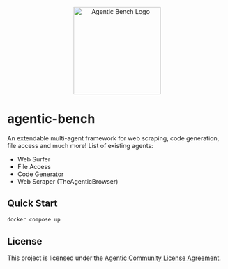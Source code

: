 <p align="center">
  <img src="assets/logo.png" alt="Agentic Bench Logo" width="200"/>
</p>

# agentic-bench

An extendable multi-agent framework for web scraping, code generation, file access and much more!
List of existing agents:
- Web Surfer
- File Access
- Code Generator
- Web Scraper (TheAgenticBrowser)

## Quick Start

```bash
docker compose up
```

## License

This project is licensed under the [Agentic Community License Agreement](LICENSE).

